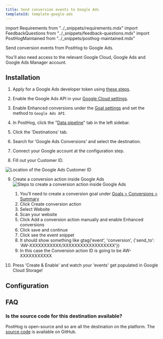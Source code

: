 ```yaml
---
title: Send conversion events to Google Ads
templateId: template-google-ads
---
```


import Requirements from "../_snippets/requirements.mdx"
import FeedbackQuestions from "../_snippets/feedback-questions.mdx"
import PostHogMaintained from "../_snippets/posthog-maintained.mdx"

Send conversion events from PostHog to Google Ads.

<Requirements />

You'll also need access to the relevant Google Cloud, Google Ads and Google Ads Manager account.

## Installation

1. Apply for a Google Ads developer token using [these steps](https://developers.google.com/google-ads/api/docs/get-started/dev-token).

2. Enable the Google Ads API in your [Google Cloud settings](https://console.cloud.google.com/marketplace/product/google/googleads.googleapis.com).

3. Enable Enhanced conversions under the [Goal settings](https://ads.google.com/aw/conversions/customersettings) and set the method to `Google Ads API`.

4. In PostHog, click the "[Data pipeline](https://us.posthog.com/pipeline/overview)" tab in the left sidebar.

5. Click the 'Destinations' tab.

6. Search for 'Google Ads Conversions' and select the destination.

7. Connect your Google account at the configuration step.

8. Fill out your Customer ID.
<img alt="Location of the Google Ads Customer ID" src="https://res.cloudinary.com/dmukukwp6/image/upload/2024_10_31_at_15_15_51_a7a003008c.png"/>

9. Create a conversion action inside Google Ads
    <img alt="Steps to create a conversion action inside Google Ads" src="https://res.cloudinary.com/dmukukwp6/image/upload/2024_10_30_at_15_04_47_772e736817.gif"/>
   1. You'll need to create a conversion goal under [Goals > Conversions > Summary](https://ads.google.com/aw/conversions)
   2. Click Create conversion action
   3. Select Website
   4. Scan your website
   5. Click Add a conversion action manually and enable Enhanced conversions
   6. Click save and continue
   7. Click see the event snippet
   8. It should show something like gtag('event', 'conversion', {'send_to': 'AW-XXXXXXXXXXX/XXXXXXXXXXXXXXXXXX'})
   9. In this case the Conversion action ID is going to be AW-XXXXXXXXXXX

10. Press 'Create & Enable' and watch your 'events' get populated in Google Cloud Storage!

<HideOnCDPIndex>

## Configuration

<TemplateParameters />

## FAQ

### Is the source code for this destination available?

PostHog is open-source and so are all the destination on the platform. The [source code](https://github.com/PostHog/posthog/blob/master/posthog/cdp/templates/google_cloud_storage/template_google_cloud_storage.py) is available on GitHub.

<PostHogMaintained />

<FeedbackQuestions />

</HideOnCDPIndex>
